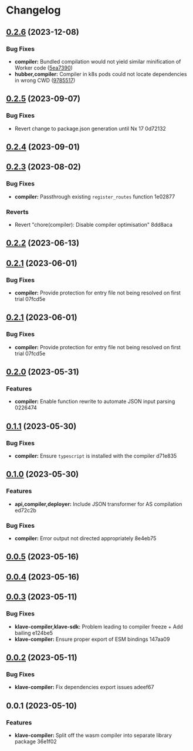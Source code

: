 # Changelog
## [0.2.6](https://github.com/klave-network/platform/compare/compiler@0.2.5...compiler@0.2.6) (2023-12-08)


### Bug Fixes

* **compiler:** Bundled compilation would not yield similar minification of Worker code ([5ea7390](https://github.com/klave-network/platform/commit/5ea73904c5b553115dbacbf187695168255db868))
* **hubber,compiler:** Compiler in k8s pods could not locate dependencies in wrong CWD ([9785517](https://github.com/klave-network/platform/commit/978551798e0f0707d30e593d5c624f45b2b39030))

## [0.2.5](///compare/klave-compiler@0.2.4...klave-compiler@0.2.5) (2023-09-07)


### Bug Fixes

* Revert change to package.json generation until Nx 17 0d72132

## [0.2.4](///compare/klave-compiler@0.2.3...klave-compiler@0.2.4) (2023-09-01)

## [0.2.3](///compare/klave-compiler@0.2.2...klave-compiler@0.2.3) (2023-08-02)


### Bug Fixes

* **compiler:** Passthrough existing `register_routes` function 1e02877


### Reverts

* Revert "chore(compiler): Disable compiler optimisation" 8dd8aca

## [0.2.2](///compare/klave-compiler@0.2.1...klave-compiler@0.2.2) (2023-06-13)

## [0.2.1](///compare/klave-compiler@0.2.0...klave-compiler@0.2.1) (2023-06-01)


### Bug Fixes

* **compiler:** Provide protection for entry file not being resolved on first trial 07fcd5e

## [0.2.1](///compare/klave-compiler@0.2.0...klave-compiler@0.2.1) (2023-06-01)


### Bug Fixes

* **compiler:** Provide protection for entry file not being resolved on first trial 07fcd5e

## [0.2.0](///compare/klave-compiler@0.1.1...klave-compiler@0.2.0) (2023-05-31)


### Features

* **compiler:** Enable function rewrite to automate JSON input parsing 0226474

## [0.1.1](///compare/klave-compiler@0.1.0...klave-compiler@0.1.1) (2023-05-30)


### Bug Fixes

* **compiler:** Ensure `typescript` is installed with the compiler d71e835

## [0.1.0](///compare/klave-compiler@0.0.5...klave-compiler@0.1.0) (2023-05-30)


### Features

* **api,compiler,deployer:** Include JSON transformer for AS compilation ed72c2b


### Bug Fixes

* **compiler:** Error output not directed appropriately 8e4eb75

## [0.0.5](///compare/klave-compiler@0.0.4...klave-compiler@0.0.5) (2023-05-16)

## [0.0.4](///compare/klave-compiler@0.0.3...klave-compiler@0.0.4) (2023-05-16)

## [0.0.3](///compare/hubber-compiler@0.0.2...hubber-compiler@0.0.3) (2023-05-11)

### Bug Fixes

* **klave-compiler,klave-sdk:** Problem leading to compiler freeze + Add bailing e124be5
* **klave-compiler:** Ensure proper export of ESM bindings 147aa09

## [0.0.2](///compare/hubber-compiler@0.0.1...hubber-compiler@0.0.2) (2023-05-11)

### Bug Fixes

* **klave-compiler:** Fix dependencies export issues adeef67

## 0.0.1 (2023-05-10)

### Features

* **klave-compiler:** Split off the wasm compiler into separate library package 36e1f02
